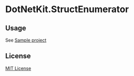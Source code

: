 # DotNetKit.StructEnumerator
## Usage
See [Sample project](DotNetKit.StructEnumerator.Sample)

## License
[MIT License](DotNetKit.StructEnumerator/StructEnumerator.cs)
